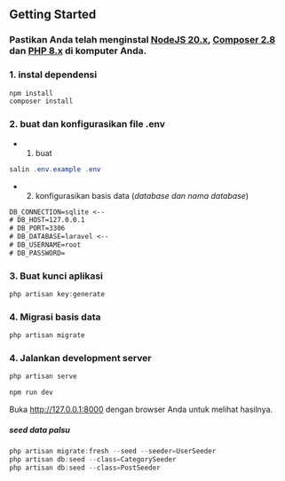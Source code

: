 ## Getting Started

### Pastikan Anda telah menginstal [NodeJS 20.x](https://nodejs.org), [Composer 2.8](https://getcomposer.org) dan [PHP 8.x](https://www.php.net/) di komputer Anda.

### 1. instal dependensi

```powershell
npm install
composer install
```

### 2. buat dan konfigurasikan file .env

- 1. buat

```powershell
salin .env.example .env
```

- 2. konfigurasikan basis data (_database dan nama database_)

```txt
DB_CONNECTION=sqlite <--
# DB_HOST=127.0.0.1
# DB_PORT=3306
# DB_DATABASE=laravel <--
# DB_USERNAME=root
# DB_PASSWORD=
```

### 3. Buat kunci aplikasi

```powershell
php artisan key:generate
```

### 4. Migrasi basis data

```powershell
php artisan migrate
```

### 4. Jalankan development server

```powershell
php artisan serve
```
```powershell
npm run dev
```

Buka <a href="http://127.0.0.1:8000">http://127.0.0.1:8000</a> dengan browser Anda untuk melihat hasilnya.

##### seed data palsu
```powershell
php artisan migrate:fresh --seed --seeder=UserSeeder
php artisan db:seed --class=CategorySeeder
php artisan db:seed --class=PostSeeder
```
